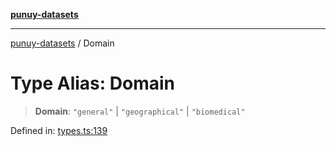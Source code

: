 [**punuy-datasets**](../README.md)

***

[punuy-datasets](../README.md) / Domain

# Type Alias: Domain

> **Domain**: `"general"` \| `"geographical"` \| `"biomedical"`

Defined in: [types.ts:139](https://github.com/andrefs/punuy-datasets/blob/a6ff77a13ea2a09a19c0850c23c5155c61e2a136/src/lib/types.ts#L139)
